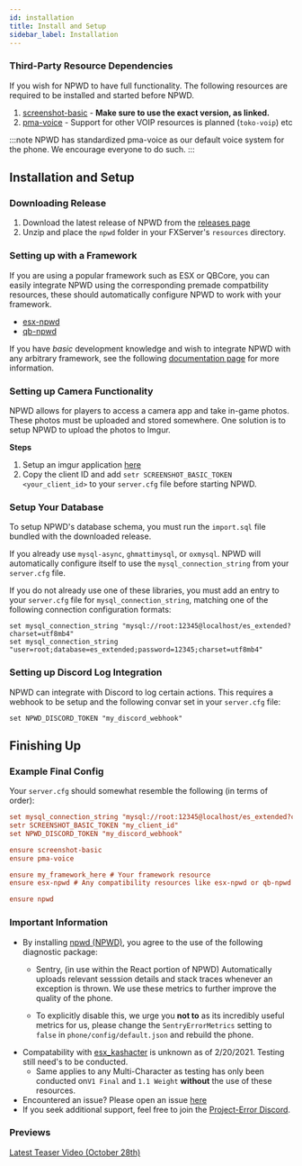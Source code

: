 ```yaml
---
id: installation
title: Install and Setup
sidebar_label: Installation
---
```


### Third-Party Resource Dependencies
If you wish for NPWD to have full functionality. The following resources are required to be
installed and started before NPWD.

1. [screenshot-basic](https://github.com/project-error/screenshot-basic) - **Make sure to use the exact version, as linked.**
2. [pma-voice](https://github.com/AvarianKnight/pma-voice) - Support for other VOIP resources is planned (`toko-voip`) etc

:::note
NPWD has standardized pma-voice as our default voice system for the phone. We encourage everyone to do such.
:::

## Installation and Setup

### Downloading Release
1. Download the latest release of NPWD from the [releases page](https://github.com/project-error/npwd/releases)
2. Unzip and place the `npwd` folder in your FXServer's `resources` directory.

### Setting up with a Framework
If you are using a popular framework such as ESX or QBCore, you can easily integrate NPWD using the corresponding
premade compatbility resources, these should automatically configure NPWD to work with your framework.

* [esx-npwd](https://github.com/overextended/esx-npwd)
* [qb-npwd](https://github.com/project-error/qb-npwd)

If you have *basic* development knowledge and wish to integrate NPWD with any arbitrary framework,
see the following [documentation page](../dev/FrameworkIntegration.md) for more information.


### Setting up Camera Functionality

NPWD allows for players to access a camera app and take in-game photos. These photos must be uploaded and stored somewhere.
One solution is to setup NPWD to upload the photos to Imgur. 

**Steps**
1. Setup an imgur application [here](https://api.imgur.com/oauth2/addclient)
2. Copy the client ID and add `setr SCREENSHOT_BASIC_TOKEN <your_client_id>` to your `server.cfg` file before starting NPWD.

### Setup Your Database

To setup NPWD's database schema, you must run the `import.sql` file bundled with the downloaded release.

If you already use `mysql-async`, `ghmattimysql`, or `oxmysql`. NPWD will automatically configure itself to use the `mysql_connection_string`
from your `server.cfg` file.

If you do not already use one of these libraries, you must add an entry to your `server.cfg` file for `mysql_connection_string`, matching
one of the following connection configuration formats:

```
set mysql_connection_string "mysql://root:12345@localhost/es_extended?charset=utf8mb4"
set mysql_connection_string "user=root;database=es_extended;password=12345;charset=utf8mb4"
```

### Setting up Discord Log Integration

NPWD can integrate with Discord to log certain actions. This requires a webhook to be setup and the following convar
set in your `server.cfg` file:

```
set NPWD_DISCORD_TOKEN "my_discord_webhook"
```

## Finishing Up

### Example Final Config

Your `server.cfg` should somewhat resemble the following (in terms of order): 
```cfg
set mysql_connection_string "mysql://root:12345@localhost/es_extended?charset=utf8mb4"
setr SCREENSHOT_BASIC_TOKEN "my_client_id"
set NPWD_DISCORD_TOKEN "my_discord_webhook"

ensure screenshot-basic
ensure pma-voice

ensure my_framework_here # Your framework resource
ensure esx-npwd # Any compatibility resources like esx-npwd or qb-npwd

ensure npwd
```


### Important Information
* By installing [npwd (NPWD)](https://github.com/project-error/npwd), you agree to the use of the following diagnostic package:
   * Sentry, (in use within the React portion of NPWD) Automatically
     uploads relevant sesssion details and stack traces whenever an exception is thrown. We use these metrics to further improve the quality of the phone.

   * To explicitly disable this, we urge you **not to** as its incredibly useful metrics for us,
     please change the `SentryErrorMetrics` setting to `false` in `phone/config/default.json` and rebuild the phone.
* Compatability with [esx_kashacter](https://github.com/FiveEYZ/esx_kashacter) is unknown as of 2/20/2021. Testing still need's to be conducted.
   * Same applies to any Multi-Character as testing has only been conducted on`V1 Final` and `1.1 Weight` **without** the use of these resources.
* Encountered an issue? Please open an issue [here](https://github.com/project-error/npwd/issues/new/choose)
* If you seek additional support, feel free to join the [Project-Error Discord](https://discord.gg/HYwBjTbAY5).

### Previews

[Latest Teaser Video (October 28th)](https://streamable.com/f1ri9r)
